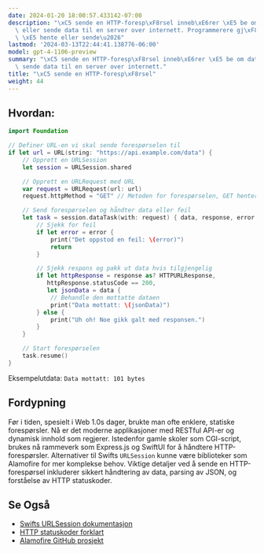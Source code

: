 ```yaml
---
date: 2024-01-20 18:00:57.433142-07:00
description: "\xC5 sende en HTTP-foresp\xF8rsel inneb\xE6rer \xE5 be om data fra,\
  \ eller sende data til en server over internett. Programmerere gj\xF8r dette for\
  \ \xE5 hente eller sende\u2026"
lastmod: '2024-03-13T22:44:41.138776-06:00'
model: gpt-4-1106-preview
summary: "\xC5 sende en HTTP-foresp\xF8rsel inneb\xE6rer \xE5 be om data fra, eller\
  \ sende data til en server over internett."
title: "\xC5 sende en HTTP-foresp\xF8rsel"
weight: 44
---
```


## Hvordan:
```Swift
import Foundation

// Definer URL-en vi skal sende forespørselen til
if let url = URL(string: "https://api.example.com/data") {
    // Opprett en URLSession
    let session = URLSession.shared

    // Opprett en URLRequest med URL
    var request = URLRequest(url: url)
    request.httpMethod = "GET" // Metoden for forespørselen, GET henter data

    // Send forespørselen og håndter data eller feil
    let task = session.dataTask(with: request) { data, response, error in
        // Sjekk for feil
        if let error = error {
            print("Det oppstod en feil: \(error)")
            return
        }

        // Sjekk respons og pakk ut data hvis tilgjengelig
        if let httpResponse = response as? HTTPURLResponse,
           httpResponse.statusCode == 200,
           let jsonData = data {
            // Behandle den mottatte dataen
            print("Data mottatt: \(jsonData)")
        } else {
            print("Uh oh! Noe gikk galt med responsen.")
        }
    }

    // Start forespørselen
    task.resume()
}
```
Eksempelutdata: `Data mottatt: 101 bytes`

## Fordypning
Før i tiden, spesielt i Web 1.0s dager, brukte man ofte enklere, statiske forespørsler. Nå er det moderne applikasjoner med RESTful API-er og dynamisk innhold som regjerer. Istedenfor gamle skoler som CGI-script, brukes nå rammeverk som Express.js og SwiftUI for å håndtere HTTP-forespørsler. Alternativer til Swifts `URLSession` kunne være biblioteker som Alamofire for mer komplekse behov. Viktige detaljer ved å sende en HTTP-forespørsel inkluderer sikkert håndtering av data, parsing av JSON, og forståelse av HTTP statuskoder.

## Se Også
- [Swifts URLSession dokumentasjon](https://developer.apple.com/documentation/foundation/urlsession)
- [HTTP statuskoder forklart](https://developer.mozilla.org/en-US/docs/Web/HTTP/Status)
- [Alamofire GitHub prosjekt](https://github.com/Alamofire/Alamofire)

